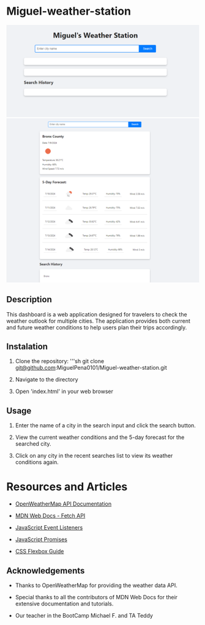 # Miguel-weather-station

![Maing-Landing-Page](assets/images/homepage.png)
![Displaying-Weather](assets/images/page.png)

## Description

This dashboard is a web application designed for travelers to check the weather outlook for multiple cities. The application provides both current and future weather conditions to help users plan their trips accordingly.

## Instalation

1. Clone the repository: 
'''sh 
git clone git@github.com:MiguelPena0101/Miguel-weather-station.git

2. Navigate to the directory

3. Open 'index.html' in your web browser

## Usage

1. Enter the name of a city in the search input and click the search button.

2. View the current weather conditions and the 5-day forecast for the searched city.

3. Click on any city in the recent searches list to view its weather conditions again.

# Resources and Articles

* [OpenWeatherMap API Documentation](https://openweathermap.org/api)
    
* [MDN Web Docs - Fetch API](https://developer.mozilla.org/en-US/docs/Web/API/Fetch_API)
    
* [JavaScript Event Listeners](https://developer.mozilla.org/en-US/docs/Web/API/EventListener)
    
* [JavaScript Promises](https://developer.mozilla.org/en-US/docs/Web/JavaScript/Reference/Global_Objects/Promise)
    
* [CSS Flexbox Guide](https://css-tricks.com/snippets/css/a-guide-to-flexbox/)

## Acknowledgements

- Thanks to OpenWeatherMap for providing the weather data API. 
- Special thanks to all the contributors of MDN Web Docs for their extensive documentation and tutorials.

- Our teacher in the BootCamp Michael F. and TA Teddy